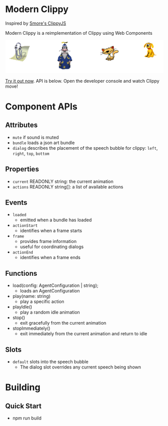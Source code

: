 # Modern Clippy

Inspired by [Smore's ClippyJS](https://www.smore.com/clippy-js)

Modern Clippy is a reimplementation of Clippy using Web Components

![Screenshot](./docs/screenshot.png)

[Try it out now](https://devpaul.github.io/modern-clippy/). API is below. Open the developer console and watch Clippy move!

# Component APIs

## Attributes

* `mute` if sound is muted
* `bundle` loads a json art bundle
* `dialog` describes the placement of the speech bubble for clippy: `left`, `right`, `top`, `bottom`

## Properties

* `current` READONLY string: the current animation
* `actions` READONLY string[]: a list of available actions

## Events

* `loaded`
	* emitted when a bundle has loaded
* `actionStart`
	* identifies when a frame starts
* `frame`
	* provides frame information
	* useful for coordinating dialogs
* `actionEnd`
	* identifies when a frame ends

## Functions

* load(config: AgentConfiguration | string);
	* loads an AgentConfiguration
* play(name: string)
	* play a specific action
* playIdle()
	* play a random idle animation
* stop()
	* exit gracefully from the current animation
* stopImmediately()
	* exit immediately from the current animation and return to idle

## Slots

* `default` slots into the speech bubble
	* The dialog slot overrides any current speech being shown

# Building

## Quick Start

* npm run build
